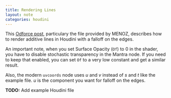 ```yaml
---
title: Rendering Lines
layout: note
categories: houdini
---
```


This [Odforce post](https://forums.odforce.net/topic/27668-mantra-glowing-points-and-fake-dof-fake-light-emitting/), particulary the file provided by MENOZ, describes how to render additive lines in Houdini with a falloff on the edges.

An important note, when you set Surface Opacity (`Of`) to 0 in the shader, you have to disable stochastic transparency in the Mantra node. If you need to keep that enabled, you can set `Of` to a very low constant and get a similar result. 

Also, the modern `uvcoords` node uses *u* and *v* instead of *s* and *t* like the example file. *u* is the component you want for falloff on the edges. 

**TODO:** Add example Houdini file